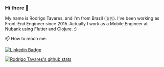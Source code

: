 ### Hi there 👋

My name is Rodrigo Tavares, and I'm from Brazil (🇧🇷). I've been working as Front-End Engineer since 2015. Actually I work as a Mobile Engineer at Nubank using Flutter and Clojure. :)

📫 How to reach me:

[![Linkedin Badge](https://img.shields.io/badge/-LinkedIn-blue?style=flat-square&logo=Linkedin&logoColor=white&link=https://www.linkedin.com/in/rodrigostavares/)](https://www.linkedin.com/in/rodrigostavares/)


[![Rodrigo Tavares's github stats](https://github-readme-stats.vercel.app/api?username=rodrigo-tavares&theme=dark&show_icons=true&count_private=true)](https://github.com/rodrigo-tavares)
